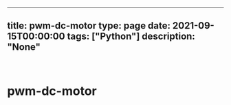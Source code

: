 
---
title: pwm-dc-motor
type: page
date: 2021-09-15T00:00:00
tags: ["Python"]
description: "None"
---


<br>

# pwm-dc-motor
